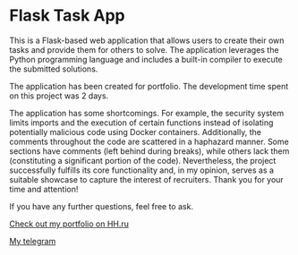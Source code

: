 # Flask Task App

This is a Flask-based web application that allows users to create their own tasks and provide them for others to solve. The application leverages the Python programming language and includes a built-in compiler to execute the submitted solutions.

The application has been created for portfolio. The development time spent on this project was 2 days.

The application has some shortcomings. For example, the security system limits imports and the execution of certain functions instead of isolating potentially malicious code using Docker containers.
Additionally, the comments throughout the code are scattered in a haphazard manner. Some sections have comments (left behind during breaks), while others lack them (constituting a significant portion of the code).
Nevertheless, the project successfully fulfills its core functionality and, in my opinion, serves as a suitable showcase to capture the interest of recruiters. Thank you for your time and attention!

If you have any further questions, feel free to ask.

[Check out my portfolio on HH.ru](https://hh.ru/resume/76f65f38ff08a3876a0039ed1f704f7a5a4c66)

[My telegram](https://t.me/hex4dsu)

